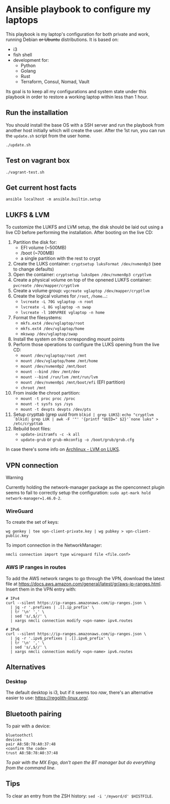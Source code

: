 # Ansible playbook to configure my laptops

This playbook is my laptop's configuration for both private and work, running
Debian ~~or Ubuntu~~ distributions. It is based on:

- i3
- fish shell
- development for:
  - Python
  - Golang
  - Rust
  - Terraform, Consul, Nomad, Vault

Its goal is to keep all my configurations and system state under this playbook in order to restore a working laptop within less than 1 hour.

## Run the installation

You should install the base OS with a SSH server and run the playbook from
another host initially which will create the user. After the 1st run, you can
run the `update.sh` script from the user home.

```console
./update.sh
```

## Test on vagrant box

```console
./vagrant-test.sh
```

## Get current host facts

```console
ansible localhost -m ansible.builtin.setup
```

## LUKFS & LVM

To customize the LUKFS and LVM setup, the disk should be laid out using a live
CD before performing the installation. After booting on the live CD:

1. Partition the disk for:
   - EFI volume (~500MB)
   - /boot (~700MB)
   - a single partition with the rest to crypt
2. Create the LUKS container: `cryptsetup luksFormat /dev/nvmen0p3`
   (see to change defaults)
3. Open the container: `cryptsetup luksOpen /dev/nvmen0p3 cryptlvm`
4. Create a physical volume on top of the opnened LUKFS container:
   `pvcreate /dev/mapper/cryptlvm`
5. Create a volume group: `vgcreate vglaptop /dev/mapper/cryptlvm`
6. Create the logical volumes for `/root`, `/home`...:
   - `lvcreate -L 70G vglaptop -n root`
   - `lvcreate -L 8G vglaptop -n swap`
   - `lvcreate -l 100%FREE vglaptop -n home`
7. Format the filesystems:
   - `mkfs.ext4 /dev/vglaptop/root`
   - `mkfs.ext4 /dev/vglaptop/home`
   - `mkswap /dev/vglaptop/swap`
8. Install the system on the corresponding mount points
9. Perform those operations to configure the LUKS opening from the live CD:
   - `mount /dev/vglaptop/root /mnt`
   - `mount /dev/vglaptop/home /mnt/home`
   - `mount /dev/nvmen0p2 /mnt/boot`
   - `mount --bind /dev /mnt/dev`
   - `mount --bind /run/lvm /mnt/run/lvm`
   - `mount /dev/nvmen0p1 /mnt/boot/efi` (EFI partition)
   - `chroot /mnt`
10. From inside the chroot partition:
    - `mount -t proc proc /proc`
    - `mount -t sysfs sys /sys`
    - `mount -t devpts devpts /dev/pts`
11. Setup crypttab (grep uuid from `blkid | grep LUKS`):
        ``echo "cryptlvm `blkid| grep LUK | awk -F '"' '{printf "UUID=" $2}'`none luks" > /etc/crypttab``
12. Rebuild boot files:
    - `update-initramfs -c -k all`
    - `update-grub` or `grub-mkconfig -o /boot/grub/grub.cfg`

In case there's some info on [Archlinux - LVM on
LUKS](https://wiki.archlinux.org/index.php/Dm-crypt/Encrypting_an_entire_system#LVM_on_LUKS).

## VPN connection

> [!WARNING]
> Currently holding the network-manager package as the openconnect plugin seems to fail to correctly setup the configuration: `sudo apt-mark hold network-manager=1.46.0-2`.

### WireGuard

To create the set of keys:

    wg genkey | tee vpn-client-private.key | wg pubkey > vpn-client-public.key

To import connection in the NetworkManager:

    nmcli connection import type wireguard file <file.conf>

### AWS IP ranges in routes

To add the AWS network ranges to go through the VPN, download the latest
file at <https://docs.aws.amazon.com/general/latest/gr/aws-ip-ranges.html>.
Insert them in the VPN entry with:

```console
# IPv4
curl --silent https://ip-ranges.amazonaws.com/ip-ranges.json \
  | jq -r '.prefixes | .[].ip_prefix' \
  | tr '\n' ',' \
  | sed 's/,$//' \
  | xargs nmcli connection modify <vpn-name> ipv4.routes

# IPv6
curl --silent https://ip-ranges.amazonaws.com/ip-ranges.json \
  | jq -r '.ipv6_prefixes | .[].ipv6_prefix' \
  | tr '\n' ',' \
  | sed 's/,$//' \
  | xargs nmcli connection modify <vpn-name> ipv6.routes
```

## Alternatives

### Desktop

The default desktop is i3, but if it seems too _raw_, there's an alternative easier to
use: <https://regolith-linux.org/>.

## Bluetooth pairing

To pair with a device:

```console
bluetoothctl
devices
pair A8:5B:78:A0:37:48
<confirm the code>
trust A8:5B:78:A0:37:48
```

_To pair with the MX Ergo, don't open the BT manager but do everything from the command line._

## Tips

To clear an entry from the ZSH history: `sed -i '/myword/d' $HISTFILE`.
